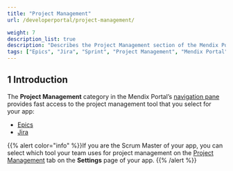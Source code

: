 ```yaml
---
title: "Project Management"
url: /developerportal/project-management/

weight: 7
description_list: true
description: "Describes the Project Management section of the Mendix Portal."
tags: ["Epics", "Jira", "Sprint", "Project Management", "Mendix Portal"]
---
```


## 1 Introduction

The **Project Management** category in the Mendix Portal’s [navigation pane](/developerportal/#navigation-pane) provides fast access to the project management tool that you select for your app:

* [Epics](/developerportal/project-management/epics/)
* [Jira](/developerportal/project-management/jira-connector/)

{{% alert color="info" %}}If you are the Scrum Master of your app, you can select which tool your team uses for project management on the [Project Management](/developerportal/collaborate/general-settings/#project-management) tab on the **Settings** page of your app. {{% /alert %}}
